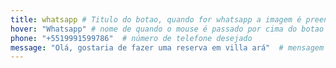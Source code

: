 ```yaml
---
title: whatsapp # Titulo do botao, quando for whatsapp a imagem é preenchida automaticamente
hover: "Whatsapp" # nome de quando o mouse é passado por cima do botao
phone: "+5519991599786"  # número de telefone desejado
message: "Olá, gostaria de fazer uma reserva em villa ará"  # mensagem desejada
---
```


